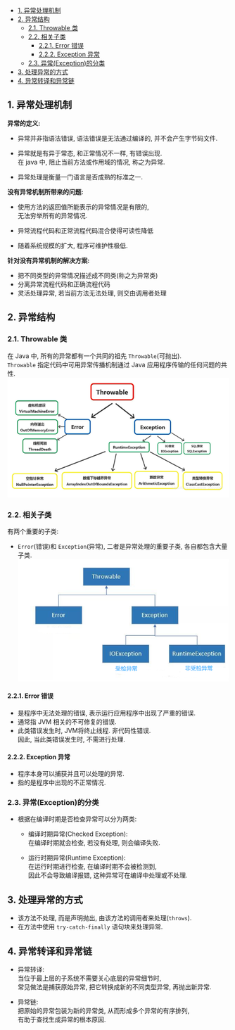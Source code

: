 <!-- TOC -->

- [1. 异常处理机制](#1-异常处理机制)
- [2. 异常结构](#2-异常结构)
  - [2.1. Throwable 类](#21-throwable-类)
  - [2.2. 相关子类](#22-相关子类)
    - [2.2.1. Error 错误](#221-error-错误)
    - [2.2.2. Exception 异常](#222-exception-异常)
  - [2.3. 异常(Exception)的分类](#23-异常exception的分类)
- [3. 处理异常的方式](#3-处理异常的方式)
- [4. 异常转译和异常链](#4-异常转译和异常链)

<!-- /TOC -->

## 1. 异常处理机制
**异常的定义:**  
- 异常并非指语法错误, 语法错误是无法通过编译的, 并不会产生字节码文件.

- 异常就是有异于常态, 和正常情况不一样, 有错误出现.  
  在 java 中, 阻止当前方法或作用域的情况, 称之为异常.

- 异常处理是衡量一门语言是否成熟的标准之一.

**没有异常机制所带来的问题:**  
- 使用方法的返回值所能表示的异常情况是有限的,  
  无法穷举所有的异常情况.  

- 异常流程代码和正常流程代码混合使得可读性降低

- 随着系统规模的扩大, 程序可维护性极低.

**针对没有异常机制的解决方案:**  
- 把不同类型的异常情况描述成不同类(称之为异常类)
- 分离异常流程代码和正确流程代码
- 灵活处理异常, 若当前方法无法处理, 则交由调用者处理

## 2. 异常结构

### 2.1. Throwable 类
在 Java 中, 所有的异常都有一个共同的祖先 `Throwable`(可抛出).  
`Throwable` 指定代码中可用异常传播机制通过 Java 应用程序传输的任何问题的共性.  
![pic](../99.images/2020-12-21-09-25-11.png)  

### 2.2. 相关子类
有两个重要的子类:  
- `Error`(错误)和 `Exception`(异常), 二者是异常处理的重要子类, 各自都包含大量子类.
  ![pic](../99.images/2020-12-21-09-42-34.png)

#### 2.2.1. Error 错误 
- 是程序中无法处理的错误, 表示运行应用程序中出现了严重的错误.  
- 通常指 JVM 相关的不可修复的错误.
- 此类错误发生时, JVM将终止线程. 非代码性错误.  
因此, 当此类错误发生时, 不需进行处理.

#### 2.2.2. Exception 异常  
- 程序本身可以捕获并且可以处理的异常.  
- 指的是程序中出现的不正常情况.

### 2.3. 异常(Exception)的分类
- 根据在编译时期是否检查异常可以分为两类: 
  - 编译时期异常(Checked Exception):  
    在编译时期就会检查, 若没有处理, 则会编译失败.

  - 运行时期异常(Runtime Exception):  
    在运行时期进行检查, 在编译时期不会被检测到,  
    因此不会导致编译报错, 这种异常可在编译中处理或不处理.

## 3. 处理异常的方式
- 该方法不处理, 而是声明抛出, 由该方法的调用者来处理(`throws`).
- 在方法中使用 `try-catch-finally` 语句块来处理异常.

## 4. 异常转译和异常链
- 异常转译:  
  当位于最上层的子系统不需要关心底层的异常细节时,  
  常见做法是捕获原始异常, 把它转换成新的不同类型异常, 再抛出新异常.

- 异常链:  
  把原始的异常包装为新的异常类, 从而形成多个异常的有序排列,  
  有助于查找生成异常的根本原因.